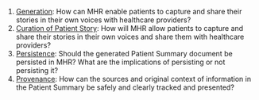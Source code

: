 1. [Generation](design-generation.html): How can MHR enable patients to capture and share their stories in their own voices with healthcare providers?
2. [Curation of Patient Story](design-capturing-patient-story.html): How will MHR allow patients to capture and share their stories in their own voices and share them with healthcare providers?
3. [Persistence](design-persistence.html): Should the generated Patient Summary document be persisted in MHR? What are the implications of persisting or not persisting it?
4. [Provenance](design-provenance.html): How can the sources and original context of information in the Patient Summary be safely and clearly tracked and presented?